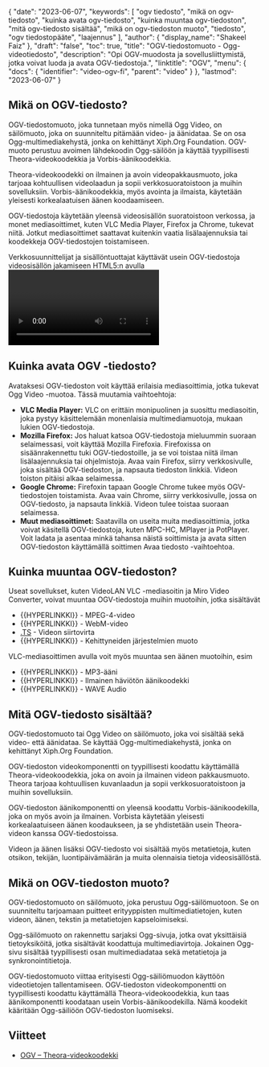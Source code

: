 {
  "date": "2023-06-07",
  "keywords": [
"ogv tiedosto",
"mikä on ogv-tiedosto",
"kuinka avata ogv-tiedosto",
"kuinka muuntaa ogv-tiedoston",
"mitä ogv-tiedosto sisältää",
"mikä on ogv-tiedoston muoto",
"tiedosto",
"ogv tiedostopääte",
"laajennus"
],
  "author": {
    "display_name": "Shakeel Faiz"
},
  "draft": "false",
  "toc": true,
  "title": "OGV-tiedostomuoto - Ogg-videotiedosto",
  "description": "Opi OGV-muodosta ja sovellusliittymistä, jotka voivat luoda ja avata OGV-tiedostoja.",
  "linktitle": "OGV",
  "menu": {
    "docs": {
      "identifier": "video-ogv-fi",
      "parent": "video"
}
},
  "lastmod": "2023-06-07"
}

## Mikä on OGV-tiedosto?

OGV-tiedostomuoto, joka tunnetaan myös nimellä Ogg Video, on säilömuoto, joka on suunniteltu pitämään video- ja äänidataa. Se on osa Ogg-multimediakehystä, jonka on kehittänyt Xiph.Org Foundation. OGV-muoto perustuu avoimen lähdekoodin Ogg-säilöön ja käyttää tyypillisesti Theora-videokoodekkia ja Vorbis-äänikoodekkia.

Theora-videokoodekki on ilmainen ja avoin videopakkausmuoto, joka tarjoaa kohtuullisen videolaadun ja sopii verkkosuoratoistoon ja muihin sovelluksiin. Vorbis-äänikoodekkia, myös avointa ja ilmaista, käytetään yleisesti korkealaatuisen äänen koodaamiseen.

OGV-tiedostoja käytetään yleensä videosisällön suoratoistoon verkossa, ja monet mediasoittimet, kuten VLC Media Player, Firefox ja Chrome, tukevat niitä. Jotkut mediasoittimet saattavat kuitenkin vaatia lisälaajennuksia tai koodekkeja OGV-tiedostojen toistamiseen.


Verkkosuunnittelijat ja sisällöntuottajat käyttävät usein OGV-tiedostoja videosisällön jakamiseen HTML5:n avulla<video> `-tunniste. Niihin viitataan yleensä HTML-lähdekoodissa .ogg-tunnisteella, vaikka tiedostot sisältävät videosisältöä.

## Kuinka avata OGV -tiedosto?

Avataksesi OGV-tiedoston voit käyttää erilaisia mediasoittimia, jotka tukevat Ogg Video -muotoa. Tässä muutamia vaihtoehtoja:

- **VLC Media Player:** VLC on erittäin monipuolinen ja suosittu mediasoitin, joka pystyy käsittelemään monenlaisia multimediamuotoja, mukaan lukien OGV-tiedostoja.
- **Mozilla Firefox:** Jos haluat katsoa OGV-tiedostoja mieluummin suoraan selaimessasi, voit käyttää Mozilla Firefoxia. Firefoxissa on sisäänrakennettu tuki OGV-tiedostoille, ja se voi toistaa niitä ilman lisälaajennuksia tai ohjelmistoja. Avaa vain Firefox, siirry verkkosivulle, joka sisältää OGV-tiedoston, ja napsauta tiedoston linkkiä. Videon toiston pitäisi alkaa selaimessa.
- **Google Chrome:** Firefoxin tapaan Google Chrome tukee myös OGV-tiedostojen toistamista. Avaa vain Chrome, siirry verkkosivulle, jossa on OGV-tiedosto, ja napsauta linkkiä. Videon tulee toistaa suoraan selaimessa.
- **Muut mediasoittimet:** Saatavilla on useita muita mediasoittimia, jotka voivat käsitellä OGV-tiedostoja, kuten MPC-HC, MPlayer ja PotPlayer. Voit ladata ja asentaa minkä tahansa näistä soittimista ja avata sitten OGV-tiedoston käyttämällä soittimen Avaa tiedosto -vaihtoehtoa.

## Kuinka muuntaa OGV-tiedoston?

Useat sovellukset, kuten VideoLAN VLC -mediasoitin ja Miro Video Converter, voivat muuntaa OGV-tiedostoja muihin muotoihin, jotka sisältävät

- {{HYPERLINKKI}} - MPEG-4-video
- {{HYPERLINKKI}} - WebM-video
- [.TS](/video/ts/) - Videon siirtovirta
- {{HYPERLINKKI}} - Kehittyneiden järjestelmien muoto

VLC-mediasoittimen avulla voit myös muuntaa sen äänen muotoihin, esim

- {{HYPERLINKKI}} - MP3-ääni
- {{HYPERLINKKI}} - Ilmainen häviötön äänikoodekki
- {{HYPERLINKKI}} - WAVE Audio

## Mitä OGV-tiedosto sisältää?

OGV-tiedostomuoto tai Ogg Video on säilömuoto, joka voi sisältää sekä video- että äänidataa. Se käyttää Ogg-multimediakehystä, jonka on kehittänyt Xiph.Org Foundation.

OGV-tiedoston videokomponentti on tyypillisesti koodattu käyttämällä Theora-videokoodekkia, joka on avoin ja ilmainen videon pakkausmuoto. Theora tarjoaa kohtuullisen kuvanlaadun ja sopii verkkosuoratoistoon ja muihin sovelluksiin.

OGV-tiedoston äänikomponentti on yleensä koodattu Vorbis-äänikoodekilla, joka on myös avoin ja ilmainen. Vorbista käytetään yleisesti korkealaatuiseen äänen koodaukseen, ja se yhdistetään usein Theora-videon kanssa OGV-tiedostoissa.

Videon ja äänen lisäksi OGV-tiedosto voi sisältää myös metatietoja, kuten otsikon, tekijän, luontipäivämäärän ja muita olennaisia tietoja videosisällöstä.

## Mikä on OGV-tiedoston muoto?

OGV-tiedostomuoto on säilömuoto, joka perustuu Ogg-säilömuotoon. Se on suunniteltu tarjoamaan puitteet erityyppisten multimediatietojen, kuten videon, äänen, tekstin ja metatietojen kapseloimiseksi.

Ogg-säilömuoto on rakennettu sarjaksi Ogg-sivuja, jotka ovat yksittäisiä tietoyksiköitä, jotka sisältävät koodattuja multimediavirtoja. Jokainen Ogg-sivu sisältää tyypillisesti osan multimediadataa sekä metatietoja ja synkronointitietoja.

OGV-tiedostomuoto viittaa erityisesti Ogg-säiliömuodon käyttöön videotietojen tallentamiseen. OGV-tiedoston videokomponentti on tyypillisesti koodattu käyttämällä Theora-videokoodekkia, kun taas äänikomponentti koodataan usein Vorbis-äänikoodekilla. Nämä koodekit kääritään Ogg-säiliöön OGV-tiedoston luomiseksi.

## Viitteet
* [OGV – Theora-videokoodekki](https://en.wikipedia.org/wiki/Theora)


